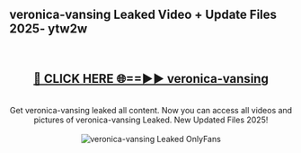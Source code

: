 <h2>veronica-vansing Leaked Video + Update Files 2025- ytw2w</h2>
<br>
<div align="center">
<h2><a href="https://libra.edu.pl?veronica-vansing" rel="nofollow">🔴 CLICK HERE 🌐==►► veronica-vansing</a></h2>
<br>
Get veronica-vansing leaked all content. Now you can access all videos and pictures of veronica-vansing Leaked. New Updated Files 2025!
<br>
<br>
<a href="https://libra.edu.pl?veronica-vansing" rel="nofollow" data-target="animated-image.originalLink"><img src="https://i.ibb.co.com/WyWwxjT/player-gif2.gif" alt="veronica-vansing Leaked OnlyFans" style="max-width: 100%; display: inline-block;" data-target="animated-image.originalImage"></a>
</div>
<br>